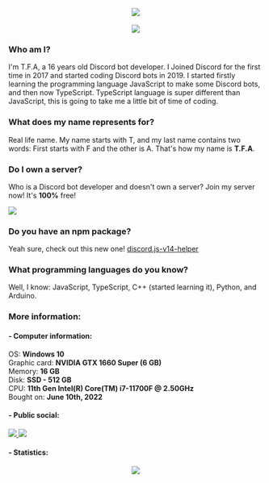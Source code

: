 <p align="center">
  <img src="https://media.discordapp.net/attachments/1006491186875338823/1017090536861093968/04a12f46f555b3c260d00d37e69c3e7a.png">
  <br>
  <br>
  <img src="https://lanyard.cnrad.dev/api/849413565487382578">
</p>

### Who am I?
I'm T.F.A, a 16 years old Discord bot developer. I Joined Discord for the first time in 2017 and started coding Discord bots in 2019. I started firstly learning the programming language JavaScript to make some Discord bots, and then now TypeScript. TypeScript language is super different than JavaScript, this is going to take me a little bit of time of coding.

### What does my name represents for?
Real life name. My name starts with T, and my last name contains two words: First starts with F and the other is A. That's how my name is **T.F.A**.

### Do I own a server?
Who is a Discord bot developer and doesn't own a server? Join my server now! It's **100%** free!

<div>
  <a href="https://discord.gg/bGNRZcnwWy">
     <img src="https://discord.com/api/guilds/918611797194465280/widget.png?style=banner3">
  </a>
</div>

### Do you have an npm package?
Yeah sure, check out this new one! [discord.js-v14-helper](https://www.npmjs.com/package/discord.js-v14-helper)

### What programming languages do you know?
Well, I know: JavaScript, TypeScript, C++ (started learning it), Python, and Arduino.

### More information:
#### - Computer information:<br>
OS: **Windows 10**<br>
Graphic card: **NVIDIA GTX 1660 Super (6 GB)**<br>
Memory: **16 GB**<br>
Disk: **SSD - 512 GB**<br>
CPU: **11th Gen Intel(R) Core(TM) i7-11700F @ 2.50GHz**<br>
Bought on: **June 10th, 2022**<br>

#### - Public social:<br>
<a href="https://www.youtube.com/c/TFA7524">
  <img src="https://img.shields.io/badge/YouTube-100000?logo=youtube&style=social">
</a>
<a href="https://discord.com/users/849413565487382578">
    <img src="https://img.shields.io/badge/Discord-100000?logo=discord&style=social">
</a>

#### - Statistics:
<p align="center">
   <img src="https://github-readme-stats.vercel.app/api/top-langs?username=tfagaming&show_icons=true&locale=en&layout=compact&theme=blue-green">
</p>

